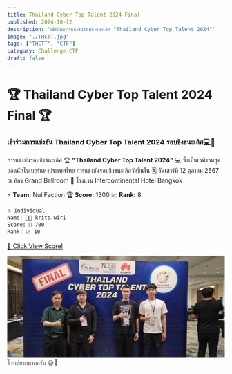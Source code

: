 ```yaml
---
title: Thailand Cyber Top Talent 2024 Final
published: 2024-10-12
description: 'เข้าร่วมการแข่งขันรอบชิงชนะเลิศ "Thailand Cyber Top Talent 2024"'
image: "./THCTT.jpg"
tags: ["THCTT", "CTF"]
category: Challenge CTF
draft: false
---
```


# 🏆 Thailand Cyber Top Talent 2024 Final 🏆

### เข้าร่วมการแข่งขัน Thailand Cyber Top Talent 2024 รอบชิงชนะเลิศ💻🚀
การแข่งขันรอบชิงชนะเลิศ 🏆 **"Thailand Cyber Top Talent 2024"** 💻 ซึ่งเป็นเวทีรวมสุดยอดนักไซเบอร์แห่งประเทศไทย การแข่งขันรอบชิงชนะเลิศจัดขึ้นใน 🗓️ วันเสาร์ที่ 12 ตุลาคม 2567 ณ ห้อง Grand Ballroom 🏨 โรงแรม Intercontinental Hotel Bangkok

⚡ **Team:** NullFaction 
🏆 **Score:**  1300 
📈 **Rank:**  8

```
🔥 Individual 
Name: 👨‍💻 krits.wiri
Score: 🎯 700
Rank: 📈 10
```

<a href="https://cloud.ctf.in.th/score/view.html?id=ETQLHKZNH6&t=WpUCDQyoXaG7MSteD4BK/Jg3qyIsUCRErURQa7xkesrvtldi6DDeNA==" target="_blank">🔗 Click View Score!</a>

![my_team!](./my_team.jpg)
<span style="opacity:0.8;">โจทย์ยากมากครับ 😅🧠</span>